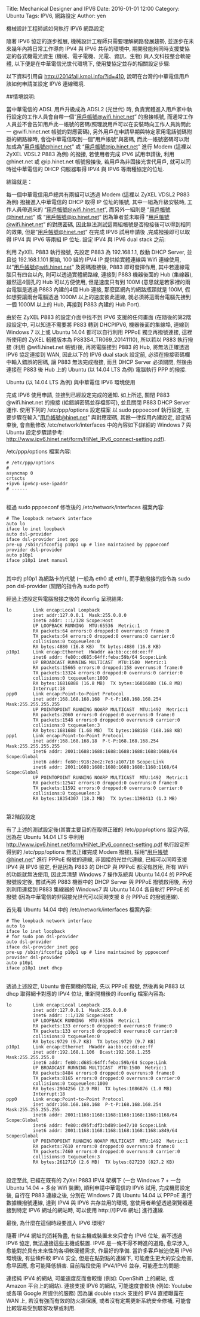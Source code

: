 Title: Mechanical Designer and IPV6
Date: 2016-01-01 12:00
Category: Ubuntu
Tags: IPV6, 網路設定
Author: yen

機械設計工程師該如何執行 IPV6 網路設定

隨著 IPV6 協定的逐步推展, 機械設計工程師只需要理解網路發展趨勢, 並逐步在未來幾年內將日常工作導向 IPV4 與 IPV6 共存的環境中, 期開發能夠同時支援雙協定的各式機電光資生 (機械、電子電機、光電、資訊、生物) 與人文科技整合軟硬體, 以下便是在中華電信光世代環境下, 使用雙協定並存的相關設定步驟:

以下資料引用自 <http://2014fall.kmol.info/?id=410>, 說明在台灣的中華電信用戶該如何申請並設定 IPV6 連線環境.

##情境說明:

當中華電信的 ADSL 用戶升級成為 ADSL2 (光世代) 時, 負責實體進入用戶家中執行設定的工作人員會自帶一個”用戶帳號@wifi.hinet.net” 的撥接帳號, 而通常工作人員並不會告知用戶此一帳號的密碼(照理說用戶可以在安裝時向工作人員詢問此一 @wifi.hinet.net 帳號的對應密碼), 另外用戶在申請早期與特定家用電話號碼附掛的網路線時, 會從中華電信取到一個”用戶帳號”與密碼, 而此一帳號密碼可以附加成為”用戶帳號@hinet.net” 或 “用戶帳號@ip.hinet.net” 進行 Modem (這裡以 ZyXEL VDSL2 P883 為例) 的撥接, 若使用者完成 IPV6 試用申請後, 利用 @hinet.net 或 @ip.hinet.net 帳號撥接後, 若用戶為非固接光世代用戶, 就可以同時從中華電信的 DHCP 伺服器取得 IPV4 與 IPV6 等兩種協定的位址.

<!-- PELICAN_END_SUMMARY -->

結論就是：

每一個中華電信用戶總共有兩組可以透過 Modem (這裡以 ZyXEL VDSL2 P883 為例) 撥接進入中華電信的 DHCP 取得 IP 位址的帳號, 其中一組為升級安裝時, 工作人員帶過來的 “用戶帳號@wifi.hinet.net”, 而另外一組則是 “用戶帳號@hinet.net” 或 “用戶帳號@ip.hinet.net”
因為筆者並未取得 “用戶帳號@wifi.hinet.net” 的對應密碼, 因此無法測試這兩組帳號是否撥接後可以得到相同的效果, 但是”用戶帳號@hinet.net” 在完成 IPV6 試用申請後 ,完成撥接即可以取得 IPV4 與 IPV6 等兩組 IP 位址.
設定 IPV4 與 IPV6 dual stack 之前:

利用 ZyXEL P883 執行撥號, 先設定 P883 為 192.168.1.1, 啟動 DHCP Server, 並且從 192.168.1.101 開始, 100 組的 IPV4 IP 提供給實體連線與 Wifi 連線使用, 以”用戶帳號@wifi.hinet.net” 及密碼撥接後, P883 即可發揮作用, 其中若連線電腦只有四台以內, 則可以透過實體網路線, 連接到 P883 機器後面的 Hub (集線器), 雖然這4個孔的 Hub 可以方便使用, 但是速度只有到 100M (意思就是若家裡的兩台電腦是透過 P883 內建的4個 Hub 連接, 那麼區網內的網路瓶頸就是 100M, 假如想要讓兩台電腦透過 1000M 以上的速度彼此連線, 就必須將這兩台電腦先接到一個 1000M 以上的 Hub, 再接到 P883 內建的 Hub Port).

由於在 ZyXEL P883 的設定介面中找不到 IPV6 支援的任何畫面 (在隨後的第2階段設定中, 可以知道不需要將 P883 轉到 DHCPIPV6, 機器後面的集線埠, 連線到 Windows 7 以上或 Ubuntu 14.04 都可以自行利用 PPPoE 獨立再撥號連接, 這裡所使用的 ZyXEL 軔體版本為 P883S4_TR069_20141110), 所以若以 P883 執行撥接 (利用 @wifi.hinet.net 帳號)後, 再將電腦接到 P883 的 Hub, 將無法正確透過 IPV6 協定連接到 WAN, 因此以下的 IPV6 dual stack 設定前, 必須在撥接密碼欄中輸入錯誤的密碼, 讓 P883 無法完成撥接, 而且 DHCP Server 必須關閉, 然後由連接在 P883 後 Hub 上的 Ubuntu (以 14.04 LTS 為例) 電腦執行 PPP 的撥接.

Ubuntu (以 14.04 LTS 為例) 與中華電信 IPV6 環境使用

完成 IPV6 使用申請, 並接到已經設定完成的通知.
如上所述, 關閉 P883 @wifi.hinet.net 的撥接 (給錯誤密碼並存檔即可), 並且關閉 P883 DHCP Server 運作.
使用下列的 /etc/ppp/options 設定檔案
以 sudo pppoeconf 執行設定, 主要步驟在輸入”用戶帳號@hinet.net” 與對應密碼, 其餘一律採用內建設定, 設定結束後, 會自動修改 /etc/network/interfaces 中的內容如下(詳細的 Windows 7 與 Ubuntu 設定步驟請參考: <http://www.ipv6.hinet.net/form/HiNet_IPv6_connect-setting.pdf>).

/etc/ppp/options 檔案內容:

~~~script
# /etc/ppp/options
#
asyncmap 0
crtscts
+ipv6 ipv6cp-use-ipaddr
# ------
~~~
<br />
經過 sudo pppoeconf 修改後的 /etc/network/interfaces 檔案內容:

~~~script
# The loopback network interface
auto lo
iface lo inet loopback
auto dsl-provider
iface dsl-provider inet ppp
pre-up /sbin/ifconfig p10p1 up # line maintained by pppoeconf
provider dsl-provider
auto p10p1
iface p10p1 inet manual
~~~
<br />
其中的 p10p1 為網路卡的代號 (一般為 eth0 或 eth1), 而手動撥接的指令為 sudo pon dsl-provider (關閉的指令為 sudo poff)

經過上述設定與電腦撥接之後的 ifconfig 呈現結果:

~~~script
lo        Link encap:Local Loopback 
          inet addr:127.0.0.1  Mask:255.0.0.0
          inet6 addr: ::1/128 Scope:Host
          UP LOOPBACK RUNNING  MTU:65536  Metric:1
          RX packets:64 errors:0 dropped:0 overruns:0 frame:0
          TX packets:64 errors:0 dropped:0 overruns:0 carrier:0
          collisions:0 txqueuelen:0
          RX bytes:4880 (16.8 KB)  TX bytes:4880 (16.8 KB)
p10p1     Link encap:Ethernet  HWaddr aa:bb:cc:dd:ee:ff 
          inet6 addr: fe80::d685:64ff:feba:59b/64 Scope:Link
          UP BROADCAST RUNNING MULTICAST  MTU:1500  Metric:1
          RX packets:15665 errors:0 dropped:158 overruns:0 frame:0
          TX packets:13324 errors:0 dropped:0 overruns:0 carrier:0
          collisions:0 txqueuelen:1000
          RX bytes:16816888 (16.8 MB)  TX bytes:16816888 (16.8 MB)
          Interrupt:18
ppp0      Link encap:Point-to-Point Protocol 
          inet addr:168.168.168.168  P-t-P:168.168.168.254  Mask:255.255.255.255
          UP POINTOPOINT RUNNING NOARP MULTICAST  MTU:1492  Metric:1
          RX packets:2060 errors:0 dropped:0 overruns:0 frame:0
          TX packets:1548 errors:0 dropped:0 overruns:0 carrier:0
          collisions:0 txqueuelen:3
          RX bytes:1681688 (1.68 MB)  TX bytes:168168 (168.168 KB)
ppp1      Link encap:Point-to-Point Protocol 
          inet addr:168.168.168.18  P-t-P:168.168.168.254  Mask:255.255.255.255
          inet6 addr: 2001:1688:1688:1688:1688:1688:1688:1688/64 Scope:Global
          inet6 addr: fe80::918:2ec2:7e3:a107/10 Scope:Link
          inet6 addr: 2001:1688:1688:1688:1688:1688:1168:1168/64 Scope:Global
          UP POINTOPOINT RUNNING NOARP MULTICAST  MTU:1492  Metric:1
          RX packets:12547 errors:0 dropped:0 overruns:0 frame:0
          TX packets:11592 errors:0 dropped:0 overruns:0 carrier:0
          collisions:0 txqueuelen:3
          RX bytes:18354307 (18.3 MB)  TX bytes:1398413 (1.3 MB)
~~~
<br />
第2階段設定

有了上述的測試設定後(其實主要目的在取得正確的 /etc/ppp/options 設定內容, 因為在 Ubuntu 14.04 LTS 中利用<http://www.ipv6.hinet.net/form/HiNet_IPv6_connect-setting.pdf> 執行設定所得到的 /etc/ppp/options 無法正確完成 Modem 撥接), 採用”用戶帳號@hinet.net” 進行 PPPoE 撥號的連線, 非固接的光世代連線, 已經可以同時支援 IPV4 與 IPV6 協定, 但是因為 P883 的 DHCP 與 PPPoE 都沒有啟用, 所有 WiFi 的功能就無法使用, 因此弄清楚 Windows 7 操作系統與 Ubuntu 14.04 的 PPPoE 撥號設定後, 嘗試再將 P883 機器中的 DHCP Server 與 PPPoE 撥號啟用後, 再分別利用連接到 P883 集線器的 Windows7 與 Ubuntu 14.04 各自執行 PPPoE 的撥號 (因為中華電信的非固接光世代可以同時支援 8 台 PPPoE 的撥號連線).

首先看 Ubuntu 14.04 中的 /etc/network/interfaces 檔案內容:

~~~script
# The loopback network interface
auto lo
iface lo inet loopback
# for sudo pon dsl-provider
auto dsl-provider
iface dsl-provider inet ppp
pre-up /sbin/ifconfig p10p1 up # line maintained by pppoeconf
provider dsl-provider
auto p10p1
iface p10p1 inet dhcp
~~~
<br />
透過上述設定, Ubuntu 會在開機的階段, 先以 PPPoE 撥號, 然後再向 P883 以 dhcp 取得網卡對應的 IPV4 位址, 重新開機後的 ifconfig 檔案內容為:

~~~script
lo        Link encap:Local Loopback 
          inet addr:127.0.0.1  Mask:255.0.0.0
          inet6 addr: ::1/128 Scope:Host
          UP LOOPBACK RUNNING  MTU:65536  Metric:1
          RX packets:133 errors:0 dropped:0 overruns:0 frame:0
          TX packets:133 errors:0 dropped:0 overruns:0 carrier:0
          collisions:0 txqueuelen:0
          RX bytes:9729 (9.7 KB)  TX bytes:9729 (9.7 KB)
p10p1     Link encap:Ethernet  HWaddr aa:bb:cc:dd:ee:ff 
          inet addr:192.168.1.106  Bcast:192.168.1.255  Mask:255.255.255.0
          inet6 addr: fe80::d685:64ff:feba:59b/64 Scope:Link
          UP BROADCAST RUNNING MULTICAST  MTU:1500  Metric:1
          RX packets:8484 errors:0 dropped:0 overruns:0 frame:0
          TX packets:8165 errors:0 dropped:0 overruns:0 carrier:0
          collisions:0 txqueuelen:1000
          RX bytes:2904256 (2.9 MB)  TX bytes:1086876 (1.0 MB)
          Interrupt:18
ppp0      Link encap:Point-to-Point Protocol 
          inet addr:168.168.168.168  P-t-P:168.168.168.254  Mask:255.255.255.255
          inet6 addr: 2001:1168:1168:1168:1168:1168:1168:1168/64 Scope:Global
          inet6 addr: fe80::d95f:df3:bd89:1e47/10 Scope:Link
          inet6 addr: 2001:1168:1168:1168:1168:1168:1168:a849/64 Scope:Global
          UP POINTOPOINT RUNNING NOARP MULTICAST  MTU:1492  Metric:1
          RX packets:7610 errors:0 dropped:0 overruns:0 frame:0
          TX packets:7460 errors:0 dropped:0 overruns:0 carrier:0
          collisions:0 txqueuelen:3
          RX bytes:2612710 (2.6 MB)  TX bytes:827230 (827.2 KB)
~~~
<br />
設定至此, 已經在既有的 ZyXel P883 IPV4 架構下 (一台 Windows 7 + 一台 Ubuntu 14.04 + 多台 Wifi 裝置), 順利申請中華電信的 IPV6 試用, 完成機房設定後, 自行在 P883 連線之後, 分別在 Windows 7 與 Ubuntu 14.04 以 PPPoE 進行數據機撥號連線, 達到 IPV4 與 IPV6 共存並用的環境, 當使用者希望透過瀏覽器連接到特定 IPV6 網址的網站時, 可以使用 http://[IPV6 網址] 進行連線.

最後, 為什麼在這個時段要進入 IPV6 環境?

隨著 IPV4 網址的消耗殆盡, 有些主機或裝置未來只會有 IPV6 位址, 若不透過 IPV6 協定, 無法連接這些主機或裝置.
IPV6 是一條不得不轉進的道路, 愈早涉入, 愈能對於具有未來性的各項軟硬體需求, 作最好的準備.
當許多客戶被迫使用 IPV6 環境後, 有些條件較 IPV4 安全, 但是在點對點的連線下, 可能產生更大的安全危害, 愈早因應, 愈可能降低損害.
目前階段使用 IPV4/IPV6 並存, 可能產生的問題:

連接純 IPV4 的網站, 可能速度反而會較慢 (例如: OpenShift 上的網站, 或 Amazon 平台上的網站).
連接支援 IPV6 的網站, 可能速度會較快 (例如: Youtube 或各項 Google 所提供的服務)
因為讓 double stack 支援的 IPV4 直接曝露在 WAN 上, 若沒有強而有效的防火牆保護, 或者沒有定期更新系統安全修補, 可能會比較容易受到駭客攻擊或利用.
